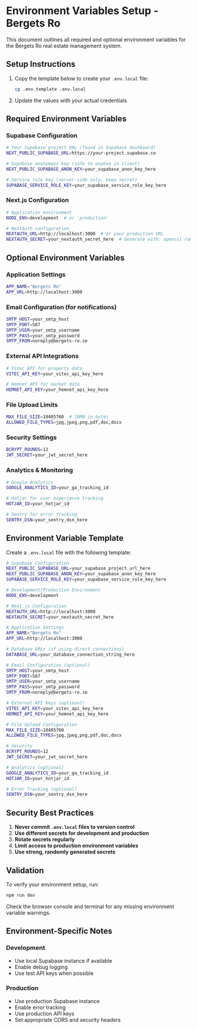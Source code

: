 # Environment Variables Setup - Bergets Ro

This document outlines all required and optional environment variables for the Bergets Ro real estate management system.

## Setup Instructions

1. Copy the template below to create your `.env.local` file:
   ```bash
   cp .env.template .env.local
   ```

2. Update the values with your actual credentials

## Required Environment Variables

### Supabase Configuration
```bash
# Your Supabase project URL (found in Supabase dashboard)
NEXT_PUBLIC_SUPABASE_URL=https://your-project.supabase.co

# Supabase anonymous key (safe to expose in client)
NEXT_PUBLIC_SUPABASE_ANON_KEY=your_supabase_anon_key_here

# Service role key (server-side only, keep secret)
SUPABASE_SERVICE_ROLE_KEY=your_supabase_service_role_key_here
```

### Next.js Configuration
```bash
# Application environment
NODE_ENV=development  # or 'production'

# NextAuth configuration
NEXTAUTH_URL=http://localhost:3000  # or your production URL
NEXTAUTH_SECRET=your_nextauth_secret_here  # Generate with: openssl rand -base64 32
```

## Optional Environment Variables

### Application Settings
```bash
APP_NAME="Bergets Ro"
APP_URL=http://localhost:3000
```

### Email Configuration (for notifications)
```bash
SMTP_HOST=your_smtp_host
SMTP_PORT=587
SMTP_USER=your_smtp_username
SMTP_PASS=your_smtp_password
SMTP_FROM=noreply@bergets-ro.se
```

### External API Integrations
```bash
# Vitec API for property data
VITEC_API_KEY=your_vitec_api_key_here

# Hemnet API for market data
HEMNET_API_KEY=your_hemnet_api_key_here
```

### File Upload Limits
```bash
MAX_FILE_SIZE=10485760  # 10MB in bytes
ALLOWED_FILE_TYPES=jpg,jpeg,png,pdf,doc,docx
```

### Security Settings
```bash
BCRYPT_ROUNDS=12
JWT_SECRET=your_jwt_secret_here
```

### Analytics & Monitoring
```bash
# Google Analytics
GOOGLE_ANALYTICS_ID=your_ga_tracking_id

# Hotjar for user experience tracking
HOTJAR_ID=your_hotjar_id

# Sentry for error tracking
SENTRY_DSN=your_sentry_dsn_here
```

## Environment Variable Template

Create a `.env.local` file with the following template:

```bash
# Supabase Configuration
NEXT_PUBLIC_SUPABASE_URL=your_supabase_project_url_here
NEXT_PUBLIC_SUPABASE_ANON_KEY=your_supabase_anon_key_here
SUPABASE_SERVICE_ROLE_KEY=your_supabase_service_role_key_here

# Development/Production Environment
NODE_ENV=development

# Next.js Configuration
NEXTAUTH_URL=http://localhost:3000
NEXTAUTH_SECRET=your_nextauth_secret_here

# Application Settings
APP_NAME="Bergets Ro"
APP_URL=http://localhost:3000

# Database URLs (if using direct connections)
DATABASE_URL=your_database_connection_string_here

# Email Configuration (optional)
SMTP_HOST=your_smtp_host
SMTP_PORT=587
SMTP_USER=your_smtp_username
SMTP_PASS=your_smtp_password
SMTP_FROM=noreply@bergets-ro.se

# External API Keys (optional)
VITEC_API_KEY=your_vitec_api_key_here
HEMNET_API_KEY=your_hemnet_api_key_here

# File Upload Configuration
MAX_FILE_SIZE=10485760
ALLOWED_FILE_TYPES=jpg,jpeg,png,pdf,doc,docx

# Security
BCRYPT_ROUNDS=12
JWT_SECRET=your_jwt_secret_here

# Analytics (optional)
GOOGLE_ANALYTICS_ID=your_ga_tracking_id
HOTJAR_ID=your_hotjar_id

# Error Tracking (optional)
SENTRY_DSN=your_sentry_dsn_here
```

## Security Best Practices

1. **Never commit `.env.local` files to version control**
2. **Use different secrets for development and production**
3. **Rotate secrets regularly**
4. **Limit access to production environment variables**
5. **Use strong, randomly generated secrets**

## Validation

To verify your environment setup, run:
```bash
npm run dev
```

Check the browser console and terminal for any missing environment variable warnings.

## Environment-Specific Notes

### Development
- Use local Supabase instance if available
- Enable debug logging
- Use test API keys when possible

### Production
- Use production Supabase instance
- Enable error tracking
- Use production API keys
- Set appropriate CORS and security headers 